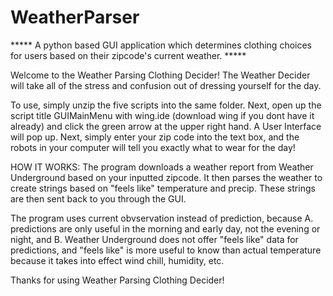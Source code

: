 # WeatherParser
***** A python based GUI application which determines clothing choices for users based on their zipcode's current weather. *****

Welcome to the Weather Parsing Clothing
Decider! The Weather Decider will take
all of the stress and confusion out of
dressing yourself for the day. 

To use, simply unzip the five scripts 
into the same folder. Next, open up the
script title GUIMainMenu with wing.ide
(download wing if you dont have it already)
and click the green arrow at the upper
right hand. A User Interface will pop up.
Next, simply enter your zip code into 
the text box, and the robots in your
computer will tell you exactly what
to wear for the day!

HOW IT WORKS:
The program downloads a weather report
from Weather Underground based on your
inputted zipcode. It then parses the 
weather to create strings based on
"feels like" temperature and precip. These
strings are then sent back to you through
the GUI.

The program uses current obvservation instead
of prediction, because A. predictions are only
useful in the morning and early day, not the 
evening or night, and B. Weather Underground
does not offer "feels like" data for predictions,
and "feels like" is more useful to know than
actual temperature because it takes into effect
wind chill, humidity, etc.


Thanks for using Weather Parsing Clothing Decider!
